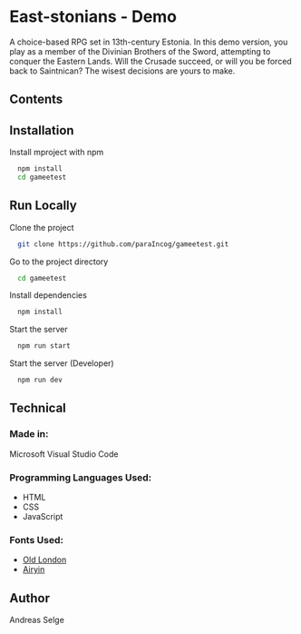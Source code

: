 # East-stonians - Demo

A choice-based RPG set in 13th-century Estonia.
In this demo version, you play as a member of the Divinian Brothers of the Sword, attempting to conquer the Eastern Lands.
Will the Crusade succeed, or will you be forced back to Saintnican?
The wisest decisions are yours to make.

## Contents

## Installation

Install mproject with npm

```bash
  npm install
  cd gameetest
```

## Run Locally

Clone the project

```bash
  git clone https://github.com/paraIncog/gameetest.git
```

Go to the project directory

```bash
  cd gameetest
```

Install dependencies

```bash
  npm install
```

Start the server

```bash
  npm run start
```

Start the server (Developer)

```bash
  npm run dev
```

## Technical

### Made in:
Microsoft Visual Studio Code

### Programming Languages Used:
* HTML
* CSS
* JavaScript

### Fonts Used:
* [Old London](https://www.dafont.com/old-london.font)
* [Airyin](https://www.dafont.com/airyin.font)

## Author

Andreas Selge